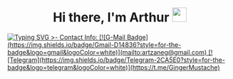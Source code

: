 <h1 align="center">Hi there, I'm Arthur</a> <img src="https://github.com/blackcater/blackcater/raw/main/images/Hi.gif" height="32"/></h1>
<a href="https://git.io/typing-svg"><img src="https://readme-typing-svg.herokuapp.com?font=Fira+Code&size=23&pause=1000&color=EFF7AF&width=1000&height=100&lines=Right+now+I'm+a+student+at+programming+school+21+and+a+mobile+developer;...+in+the+future" alt="Typing SVG" />
>- Contact Info: [![G-Mail Badge](https://img.shields.io/badge/Gmail-D14836?style=for-the-badge&logo=gmail&logoColor=white)](mailto:artzaneg@gmail.com)
 [![Telegram](https://img.shields.io/badge/Telegram-2CA5E0?style=for-the-badge&logo=telegram&logoColor=white)](https://t.me/GingerMustache)
